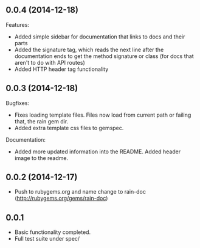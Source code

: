 ## 0.0.4 (2014-12-18)

Features:

- Added simple sidebar for documentation that links to docs and their parts
- Added the signature tag, which reads the next line after the documentation ends to get
the method signature or class (for docs that aren't to do with API routes)
- Added HTTP header tag functionality

## 0.0.3 (2014-12-18)

Bugfixes:

- Fixes loading template files. Files now load from current path or failing that, the rain gem dir.
- Added extra template css files to gemspec.

Documentation:

- Added more updated information into the README. Added header image to the readme.

## 0.0.2 (2014-12-17)
- Push to rubygems.org and name change to rain-doc (http://rubygems.org/gems/rain-doc)

## 0.0.1
- Basic functionality completed.
- Full test suite under spec/